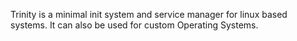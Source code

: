Trinity is a minimal init system and service manager for linux based systems. It can also be used for custom Operating Systems.
